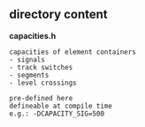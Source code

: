 ## directory content

**capacities.h**
```
capacities of element containers
- signals
- track switches
- segments
- level crossings

pre-defined here
defineable at compile time
e.g.: -DCAPACITY_SIG=500
```
